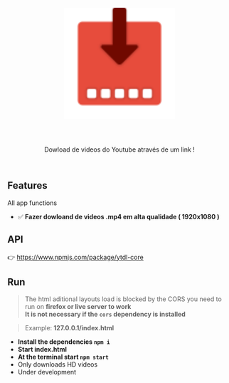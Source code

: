 <h1 align="center">
</br>
  <img src="./assets/img/icon.png" width="250">
</br>
</br>
</h1>
<p align="center">Dowload de videos do Youtube através de um link !</p>
</br>

## Features
All app functions
- ✅ **Fazer dowloand de videos .mp4 em alta qualidade ( 1920x1080 )**

## API
👉 https://www.npmjs.com/package/ytdl-core

## Run
> The html aditional layouts load is blocked by the CORS you need to run on **firefox or live server to work**  
> **It is not necessary if the `cors` dependency is installed**

> Example: **127.0.0.1/index.html**

- **Install the dependencies `npm i`**
- **Start index.html**
- **At the terminal start `npm start`**
- Only downloads HD videos
- Under development

